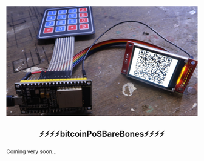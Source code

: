 <img src="../images/cheap.png?raw=true">

<h2 align="center">
⚡⚡⚡⚡bitcoinPoSBareBones⚡⚡⚡⚡
</h2>

Coming very soon...
